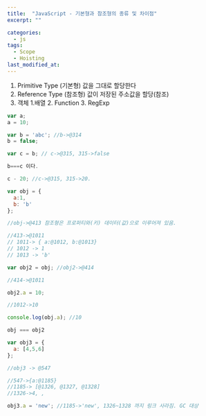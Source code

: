 ```yaml
---
title:  "JavaScript - 기본형과 참조형의 종류 및 차이점"
excerpt: ""

categories:
  - js
tags:
  - Scope
  - Hoisting
last_modified_at: 
---
```


1. Primitive Type (기본형)
  값을 그대로 할당한다
2. Reference Type (참조형)
  값이 저장된 주소값을 할당(참조)
  1. 객체
    1.배열
    2. Function
    3. RegExp
    
```js
var a;
a = 10;

var b = 'abc'; //b->@314
b = false;

var c = b; // c->@315, 315->false

b===c 이다.

c - 20; //c->@315, 315->20.
```


```js
var obj = {
  a:1,
  b: 'b'
};

//obj->@413 참조형은 프로퍼티와(키) 데이터(값)으로 이루어져 있음.

//413->@1011
// 1011-> { a:@1012, b:@1013}
// 1012 -> 1
// 1013 -> 'b'

var obj2 = obj; //obj2->@414

//414->@1011

obj2.a = 10;

//1012->10

console.log(obj.a); //10

obj === obj2

var obj3 = {
  a: [4,5,6]
};

//obj3 -> @547

//547->{a:@1185}
//1185-> [@1326, @1327, @1328]
//1326->4, ,

obj3.a = 'new'; //1185->'new', 1326~1328 까지 링크 사라짐. GC 대상
```

